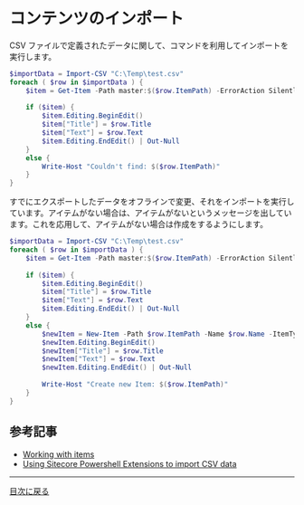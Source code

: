 # コンテンツのインポート

CSV ファイルで定義されたデータに関して、コマンドを利用してインポートを実行します。

```PowerShell
$importData = Import-CSV "C:\Temp\test.csv"
foreach ( $row in $importData ) {
    $item = Get-Item -Path master:$($row.ItemPath) -ErrorAction SilentlyContinue
    
    if ($item) {
        $item.Editing.BeginEdit()
        $item["Title"] = $row.Title
        $item["Text"] = $row.Text
        $item.Editing.EndEdit() | Out-Null
    }
    else {        
        Write-Host "Couldn't find: $($row.ItemPath)"
    }
}
```
すでにエクスポートしたデータをオフラインで変更、それをインポートを実行しています。アイテムがない場合は、アイテムがないというメッセージを出しています。これを応用して、アイテムがない場合は作成をするようにします。

```PowerShell
$importData = Import-CSV "C:\Temp\test.csv"
foreach ( $row in $importData ) {
    $item = Get-Item -Path master:$($row.ItemPath) -ErrorAction SilentlyContinue
    
    if ($item) {
        $item.Editing.BeginEdit()
        $item["Title"] = $row.Title
        $item["Text"] = $row.Text
        $item.Editing.EndEdit() | Out-Null
    }
    else {
        $newItem = New-Item -Path $row.ItemPath -Name $row.Name -ItemType "Sample/Sample Item"
        $newItem.Editing.BeginEdit()
        $newItem["Title"] = $row.Title
        $newItem["Text"] = $row.Text
        $newItem.Editing.EndEdit() | Out-Null
        
        Write-Host "Create new Item: $($row.ItemPath)"
    }
}
```

## 参考記事
* [Working with items](https://doc.sitecorepowershell.com/working-with-items)
* [Using Sitecore Powershell Extensions to import CSV data](https://www.kasaku.co.uk/2016/04/10/importing-csv-data-in-sitecore/)
---
[目次に戻る](../)